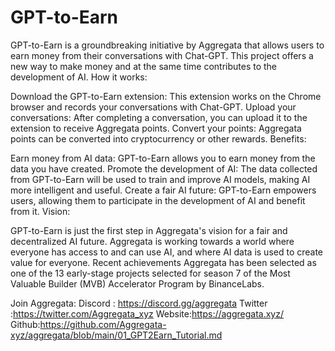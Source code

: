 # GPT-to-Earn
GPT-to-Earn is a groundbreaking initiative by Aggregata that allows users to earn money from their conversations with Chat-GPT. This project offers a new way to make money and at the same time contributes to the development of AI.
How it works:

Download the GPT-to-Earn extension: This extension works on the Chrome browser and records your conversations with Chat-GPT.
Upload your conversations: After completing a conversation, you can upload it to the extension to receive Aggregata points.
Convert your points: Aggregata points can be converted into cryptocurrency or other rewards.
Benefits:

Earn money from AI data: GPT-to-Earn allows you to earn money from the data you have created.
Promote the development of AI: The data collected from GPT-to-Earn will be used to train and improve AI models, making AI more intelligent and useful.
Create a fair AI future: GPT-to-Earn empowers users, allowing them to participate in the development of AI and benefit from it.
Vision:

GPT-to-Earn is just the first step in Aggregata's vision for a fair and decentralized AI future. Aggregata is working towards a world where everyone has access to and can use AI, and where AI data is used to create value for everyone.
Recent achievements
Aggregata has been selected as one of the 13 early-stage projects selected for season 7 of the Most Valuable Builder (MVB) Accelerator Program by BinanceLabs.

Join Aggregata:
Discord : https://discord.gg/aggregata
Twitter :https://twitter.com/Aggregata_xyz
Website:https://aggregata.xyz/
Github:https://github.com/Aggregata-xyz/aggregata/blob/main/01_GPT2Earn_Tutorial.md
